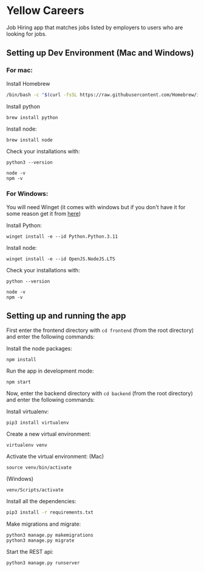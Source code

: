 # Yellow Careers

Job Hiring app that matches jobs listed by employers to users who are looking for jobs. 

## Setting up Dev Environment (Mac and Windows) 

### For mac:

Install Homebrew
```bash
/bin/bash -c "$(curl -fsSL https://raw.githubusercontent.com/Homebrew/install/HEAD/install.sh)"
```

Install python
```bash
brew install python
```
Install node:
```
brew install node
```

Check your installations with:
```
python3 --version
```
```
node -v
npm -v
```

### For Windows:

You will need Winget (it comes with windows but if you don't have it for some reason get it from [here](https://winget.run/))

Install Python:
```
winget install -e --id Python.Python.3.11
```
Install node:
```
winget install -e --id OpenJS.NodeJS.LTS
```
Check your installations with:
```
python --version
```
```
node -v
npm -v
```


## Setting up and running the app

First enter the frontend directory with ```cd frontend``` (from the root directory) and enter the following commands:

Install the node packages:
```
npm install
```

Run the app in development mode:
```
npm start
```

Now, enter the backend directory with ```cd backend``` (from the root directory) and enter the following commands:

Install virtualenv:
```
pip3 install virtualenv
```

Create a new virtual environment:
```
virtualenv venv
```

Activate the virtual environment:
(Mac)
```
source venv/bin/activate 
```
(Windows)
```
venv/Scripts/activate
```

Install all the dependencies:
```bash
pip3 install -r requirements.txt
```

Make migrations and migrate:
```
python3 manage.py makemigrations
python3 manage.py migrate
```

Start the REST api:
```
python3 manage.py runserver
```

